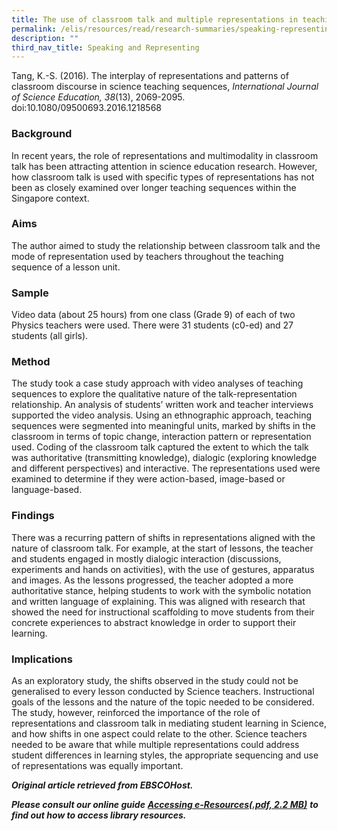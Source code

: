 ```yaml
---
title: The use of classroom talk and multiple representations in teaching Science
permalink: /elis/resources/read/research-summaries/speaking-representing/talks-and-representations-in-teaching/
description: ""
third_nav_title: Speaking and Representing
---
```

Tang, K.-S. (2016). The interplay of representations and patterns of classroom discourse in science teaching sequences, _International Journal of Science Education, 38_(13), 2069-2095. doi:10.1080/09500693.2016.1218568

### Background

In recent years, the role of representations and multimodality in classroom talk has been attracting attention in science education research. However, how classroom talk is used with specific types of representations has not been as closely examined over longer teaching sequences within the Singapore context.

### Aims

The author aimed to study the relationship between classroom talk and the mode of representation used by teachers throughout the teaching sequence of a lesson unit.

### Sample

Video data (about 25 hours) from one class (Grade 9) of each of two Physics teachers were used. There were 31 students (c0-ed) and 27 students (all girls).

### Method

The study took a case study approach with video analyses of teaching sequences to explore the qualitative nature of the talk-representation relationship. An analysis of students’ written work and teacher interviews supported the video analysis. Using an ethnographic approach, teaching sequences were segmented into meaningful units, marked by shifts in the classroom in terms of topic change, interaction pattern or representation used. Coding of the classroom talk captured the extent to which the talk was authoritative (transmitting knowledge), dialogic (exploring knowledge and different perspectives) and interactive. The representations used were examined to determine if they were action-based, image-based or language-based.

### Findings

There was a recurring pattern of shifts in representations aligned with the nature of classroom talk. For example, at the start of lessons, the teacher and students engaged in mostly dialogic interaction (discussions, experiments and hands on activities), with the use of gestures, apparatus and images. As the lessons progressed, the teacher adopted a more authoritative stance, helping students to work with the symbolic notation and written language of explaining. This was aligned with research that showed the need for instructional scaffolding to move students from their concrete experiences to abstract knowledge in order to support their learning.

### Implications

As an exploratory study, the shifts observed in the study could not be generalised to every lesson conducted by Science teachers. Instructional goals of the lessons and the nature of the topic needed to be considered. The study, however, reinforced the importance of the role of representations and classroom talk in mediating student learning in Science, and how shifts in one aspect could relate to the other. Science teachers needed to be aware that while multiple representations could address student differences in learning styles, the appropriate sequencing and use of representations was equally important.

_**Original article retrieved from EBSCOHost.**_  

_**Please consult our online guide**_ **_[Accessing e-Resources(.pdf, 2.2 MB)](https://academyofsingaporeteachers-moe-edu-sg-admin.cwp.sg/elis/resources/read/research-summaries/speaking-and-representing/18e45074-6b1b-4ac7-811f-1a8da16c4f81 "Accessing e-Resources")_** _**to find out how to access library resources.**_